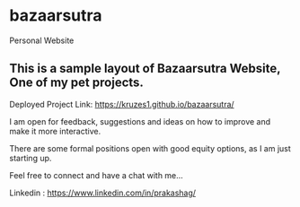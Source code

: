 # bazaarsutra
Personal Website

## This is a sample layout of Bazaarsutra Website, One of my pet projects.

Deployed Project Link: https://kruzes1.github.io/bazaarsutra/

I am open for feedback, suggestions and ideas on how to improve and make it more interactive.

There are some formal positions open with good equity options, as I am just starting up. 

Feel free to connect and have a chat with me...

Linkedin : https://www.linkedin.com/in/prakashag/

